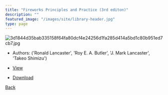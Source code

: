 ```yaml
---
title: "Fireworks Principles and Practice (3rd editon)"
description: ""
featured_image: "/images/site/library-header.jpg"
type: page
---
```


![3d1844d35bab335158f64fa80dcf4e24256d1fa285d414a5bd1c80b951ed7cb7.jpg](https://drive.google.com/uc?export=view&id=1ROkhC4MTz-XeF9K0m5keVuQ8zCpFcSZD)
* Authors: ('Ronald Lancaster', 'Roy E. A. Butler', 'J. Mark Lancaster', 'Takeo Shimizu')
* [View](https://drive.google.com/uc?export=view&id=11cur1FeSX3_L_evJXXTzw6r5g8GPPf_3)

* [Download](https://drive.google.com/uc?export=download&id=11cur1FeSX3_L_evJXXTzw6r5g8GPPf_3)

[Back](http://localhost:1313/library/ebooks/
)